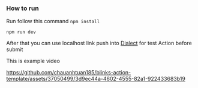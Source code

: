 ### How to run
Run follow this command 
``` npm install ```

``` npm run dev ```

After that you can use localhost link push into [Dialect](https://actions.dialect.to/) for test Action before submit 

This is example video 


https://github.com/chauanhtuan185/blinks-action-template/assets/37050499/3d9ec44a-4602-4555-82a1-922433683b19

